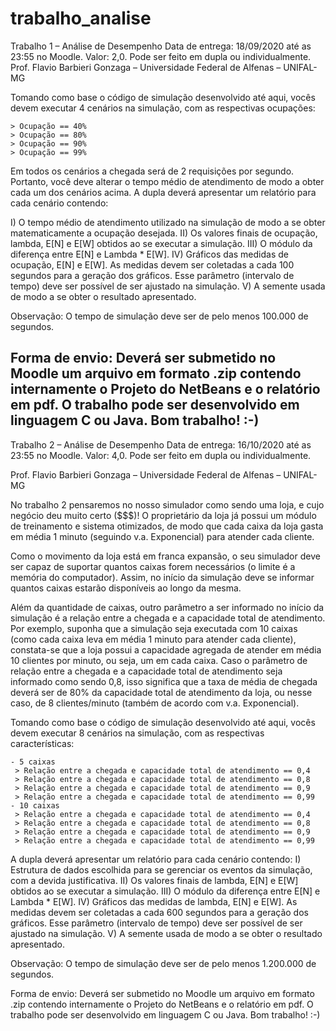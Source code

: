 # trabalho_analise
Trabalho 1 – Análise de Desempenho
Data de entrega: 18/09/2020 até as 23:55 no Moodle. Valor: 2,0.
Pode ser feito em dupla ou individualmente.
Prof. Flavio Barbieri Gonzaga – Universidade Federal de Alfenas – UNIFAL-MG

Tomando como base o código de simulação desenvolvido até aqui, vocês devem executar 4
cenários na simulação, com as respectivas ocupações:
  ````
  > Ocupação == 40%
  > Ocupação == 80%
  > Ocupação == 90%
  > Ocupação == 99%
  ````
Em todos os cenários a chegada será de 2 requisições por segundo. Portanto, você deve alterar
o tempo médio de atendimento de modo a obter cada um dos cenários acima.
A dupla deverá apresentar um relatório para cada cenário contendo:
  
  I) O tempo médio de atendimento utilizado na simulação de modo a se obter
  matematicamente a ocupação desejada.
  II) Os valores finais de ocupação, lambda, E[N] e E[W] obtidos ao se executar a
  simulação.
  III) O módulo da diferença entre E[N] e Lambda * E[W].
  IV) Gráficos das medidas de ocupação, E[N] e E[W]. As medidas devem ser coletadas a
  cada 100 segundos para a geração dos gráficos. Esse parâmetro (intervalo de
  tempo) deve ser possível de ser ajustado na simulação.
  V) A semente usada de modo a se obter o resultado apresentado.

Observação: O tempo de simulação deve ser de pelo menos 100.000 de segundos.

Forma de envio: Deverá ser submetido no Moodle um arquivo em formato .zip contendo
internamente o Projeto do NetBeans e o relatório em pdf. O trabalho pode ser desenvolvido
em linguagem C ou Java.
Bom trabalho! :-)
-------------------------------------------------------------------------------------------------------
Trabalho 2 – Análise de Desempenho
Data de entrega: 16/10/2020 até as 23:55 no Moodle. Valor: 4,0.
Pode ser feito em dupla ou individualmente.

Prof. Flavio Barbieri Gonzaga – Universidade Federal de Alfenas – UNIFAL-MG

No trabalho 2 pensaremos no nosso simulador como sendo uma loja, e cujo negócio deu muito
certo ($$$)! O proprietário da loja já possui um módulo de treinamento e sistema otimizados,
de modo que cada caixa da loja gasta em média 1 minuto (seguindo v.a. Exponencial) para
atender cada cliente.

Como o movimento da loja está em franca expansão, o seu simulador deve ser capaz de
suportar quantos caixas forem necessários (o limite é a memória do computador). Assim, no
início da simulação deve se informar quantos caixas estarão disponíveis ao longo da mesma.

Além da quantidade de caixas, outro parâmetro a ser informado no início da simulação é a
relação entre a chegada e a capacidade total de atendimento. Por exemplo, suponha que a
simulação seja executada com 10 caixas (como cada caixa leva em média 1 minuto para
atender cada cliente), constata-se que a loja possui a capacidade agregada de atender em
média 10 clientes por minuto, ou seja, um em cada caixa. Caso o parâmetro de relação entre a
chegada e a capacidade total de atendimento seja informado como sendo 0,8, isso significa
que a taxa de média de chegada deverá ser de 80% da capacidade total de atendimento da
loja, ou nesse caso, de 8 clientes/minuto (também de acordo com v.a. Exponencial).

Tomando como base o código de simulação desenvolvido até aqui, vocês devem executar 8
cenários na simulação, com as respectivas características:
 ```
- 5 caixas
  > Relação entre a chegada e capacidade total de atendimento == 0,4
  > Relação entre a chegada e capacidade total de atendimento == 0,8
  > Relação entre a chegada e capacidade total de atendimento == 0,9
  > Relação entre a chegada e capacidade total de atendimento == 0,99
- 10 caixas
  > Relação entre a chegada e capacidade total de atendimento == 0,4
  > Relação entre a chegada e capacidade total de atendimento == 0,8
  > Relação entre a chegada e capacidade total de atendimento == 0,9
  > Relação entre a chegada e capacidade total de atendimento == 0,99
```
A dupla deverá apresentar um relatório para cada cenário contendo:
  I) Estrutura de dados escolhida para se gerenciar os eventos da simulação, com a
  devida justificativa.
  II) Os valores finais de lambda, E[N] e E[W] obtidos ao se executar a simulação.
  III) O módulo da diferença entre E[N] e Lambda * E[W].
  IV) Gráficos das medidas de lambda, E[N] e E[W]. As medidas devem ser coletadas a
  cada 600 segundos para a geração dos gráficos. Esse parâmetro (intervalo de
  tempo) deve ser possível de ser ajustado na simulação.
  V) A semente usada de modo a se obter o resultado apresentado.

Observação: O tempo de simulação deve ser de pelo menos 1.200.000 de segundos.

Forma de envio: Deverá ser submetido no Moodle um arquivo em formato .zip contendo
internamente o Projeto do NetBeans e o relatório em pdf. O trabalho pode ser desenvolvido
em linguagem C ou Java.
Bom trabalho! :-)
